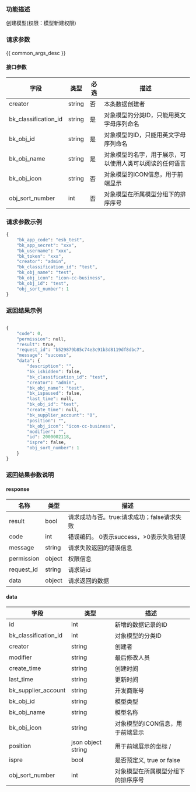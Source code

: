 ### 功能描述

创建模型(权限：模型新建权限)

### 请求参数

{{ common_args_desc }}

#### 接口参数

| 字段                 |  类型      | 必选   |  描述                                                    |
|----------------------|------------|--------|----------------------------------------------------------|
| creator              |string      | 否     | 本条数据创建者                                           |
| bk_classification_id | string     | 是     | 对象模型的分类ID，只能用英文字母序列命名                 |
| bk_obj_id            | string     | 是     | 对象模型的ID，只能用英文字母序列命名                     |
| bk_obj_name          | string     | 是     | 对象模型的名字，用于展示，可以使用人类可以阅读的任何语言 |                                             |
| bk_obj_icon          | string     | 否     | 对象模型的ICON信息，用于前端显示|
| obj_sort_number      | int    | 否     | 对象模型在所属模型分组下的排序序号           |

### 请求参数示例

```python
{
    "bk_app_code": "esb_test",
    "bk_app_secret": "xxx",
    "bk_username": "xxx",
    "bk_token": "xxx",
    "creator": "admin",
    "bk_classification_id": "test",
    "bk_obj_name": "test",
    "bk_obj_icon": "icon-cc-business",
    "bk_obj_id": "test",
    "obj_sort_number": 1
}
```


### 返回结果示例

```python

{
    "code": 0,
    "permission": null,
    "result": true,
    "request_id": "b529879b85c74e3c91b3d8119df8dbc7",
    "message": "success",
    "data": {
        "description": "",
        "bk_ishidden": false,
        "bk_classification_id": "test",
        "creator": "admin",
        "bk_obj_name": "test",
        "bk_ispaused": false,
        "last_time": null,
        "bk_obj_id": "test",
        "create_time": null,
        "bk_supplier_account": "0",
        "position": "",
        "bk_obj_icon": "icon-cc-business",
        "modifier": "",
        "id": 2000002118,
        "ispre": false,
        "obj_sort_number": 1
    }
}

```

### 返回结果参数说明
#### response

| 名称    | 类型   | 描述                                    |
| ------- | ------ | ------------------------------------- |
| result  | bool   | 请求成功与否。true:请求成功；false请求失败 |
| code    | int    | 错误编码。 0表示success，>0表示失败错误    |
| message | string | 请求失败返回的错误信息                    |
| permission    | object | 权限信息    |
| request_id    | string | 请求链id    |
| data    | object | 请求返回的数据                           |

#### data

| 字段      | 类型      | 描述               |
|-----------|-----------|--------------------|
| id        | int       | 新增的数据记录的ID |
| bk_classification_id | int    | 对象模型的分类ID   |
| creator             | string | 创建者       |
| modifier            | string | 最后修改人员 |
| create_time         | string | 创建时间     |
| last_time           | string | 更新时间     |
| bk_supplier_account | string | 开发商账号   |
| bk_obj_id | string | 模型类型   |
| bk_obj_name | string | 模型名称   |               
| bk_obj_icon          | string             | 对象模型的ICON信息，用于前端显示|
| position             | json object string | 用于前端展示的坐标   /
| ispre                | bool               | 是否预定义, true or false   |
| obj_sort_number     | int | 对象模型在所属模型分组下的排序序号           |
